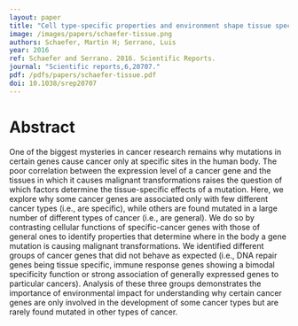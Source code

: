 ```yaml
---
layout: paper
title: "Cell type-specific properties and environment shape tissue specificity of cancer genes"
image: /images/papers/schaefer-tissue.png
authors: Schaefer, Martin H; Serrano, Luis
year: 2016
ref: Schaefer and Serrano. 2016. Scientific Reports.
journal: "Scientific reports,6,20707."
pdf: /pdfs/papers/schaefer-tissue.pdf
doi: 10.1038/srep20707
---
```


# Abstract

One of the biggest mysteries in cancer research remains why mutations in certain genes cause cancer only at specific sites in the human body. The poor correlation between the expression level of a cancer gene and the tissues in which it causes malignant transformations raises the question of which factors determine the tissue-specific effects of a mutation. Here, we explore why some cancer genes are associated only with few different cancer types (i.e., are specific), while others are found mutated in a large number of different types of cancer (i.e., are general). We do so by contrasting cellular functions of specific-cancer genes with those of general ones to identify properties that determine where in the body a gene mutation is causing malignant transformations. We identified different groups of cancer genes that did not behave as expected (i.e., DNA repair genes being tissue specific, immune response genes showing a bimodal specificity function or strong association of generally expressed genes to particular cancers). Analysis of these three groups demonstrates the importance of environmental impact for understanding why certain cancer genes are only involved in the development of some cancer types but are rarely found mutated in other types of cancer.

